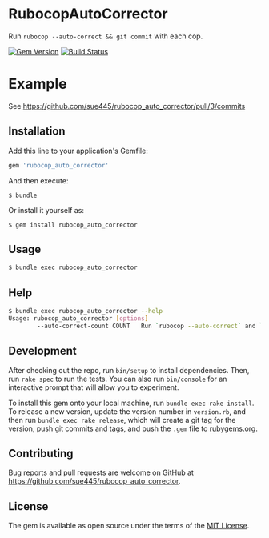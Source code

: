 # RubocopAutoCorrector

Run `rubocop --auto-correct && git commit` with each cop.

[![Gem Version](https://badge.fury.io/rb/rubocop_auto_corrector.svg)](https://badge.fury.io/rb/rubocop_auto_corrector)
[![Build Status](https://travis-ci.org/sue445/rubocop_auto_corrector.svg?branch=master)](https://travis-ci.org/sue445/rubocop_auto_corrector)

# Example
See https://github.com/sue445/rubocop_auto_corrector/pull/3/commits

## Installation

Add this line to your application's Gemfile:

```ruby
gem 'rubocop_auto_corrector'
```

And then execute:

    $ bundle

Or install it yourself as:

    $ gem install rubocop_auto_corrector

## Usage
```bash
$ bundle exec rubocop_auto_corrector
```

## Help
```bash
$ bundle exec rubocop_auto_corrector --help
Usage: rubocop_auto_corrector [options]
        --auto-correct-count COUNT   Run `rubocop --auto-correct` and `git commit` for this number of times. (default. 2)
```

## Development

After checking out the repo, run `bin/setup` to install dependencies. Then, run `rake spec` to run the tests. You can also run `bin/console` for an interactive prompt that will allow you to experiment.

To install this gem onto your local machine, run `bundle exec rake install`. To release a new version, update the version number in `version.rb`, and then run `bundle exec rake release`, which will create a git tag for the version, push git commits and tags, and push the `.gem` file to [rubygems.org](https://rubygems.org).

## Contributing

Bug reports and pull requests are welcome on GitHub at https://github.com/sue445/rubocop_auto_corrector.

## License

The gem is available as open source under the terms of the [MIT License](https://opensource.org/licenses/MIT).
